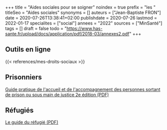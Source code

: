 +++
title = "Aides sociales pour se soigner"
noindex = true
prefix = "les "
titleSeo = "Aides sociales"
synonyms = []
auteurs = ["Jean-Baptiste FRON"]
date = 2020-07-26T13:38:41+02:00
publishdate = 2020-07-26
lastmod = 2022-01-17
specialites = ["social"]
annees = "2022"
sources = ["MinSanté"]
tags = []
draft = false
todo = "https://www.has-sante.fr/upload/docs/application/pdf/2018-03/annexes2.pdf"
+++

## Outils en ligne

{{< references/mes-droits-sociaux >}}

## Prisonniers

[Guide pratique de l'accueil et de l'accompagnement des personnes sortant de prison ou sous main de justice 2e édition (PDF)](https://www.federationsolidarite.org/wp-content/uploads/2021/03/PPSMJ_V4.pdf)

## Réfugiés

[Le guide du réfugié (PDF)](https://leguidedurefugie.com/pdf/guide-du-refugie-version-fr.pdf)
